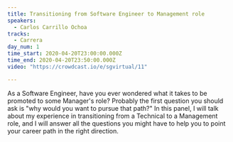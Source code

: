```yaml
---
title: Transitioning from Software Engineer to Management role
speakers:
  - Carlos Carrillo Ochoa
tracks:
  - Carrera
day_num: 1
time_start: 2020-04-20T23:00:00.000Z
time_end: 2020-04-20T23:50:00.000Z
video: "https://crowdcast.io/e/sgvirtual/11"

---
```

As a Software Engineer, have you ever wondered what it takes to be promoted to some Manager's role? Probably the first question you should ask is "why would you want to pursue that path?" In this panel, I will talk about my experience in transitioning from a Technical to a Management role, and I will answer all the questions you might have to help you to point your career path in the right direction.